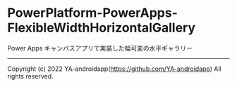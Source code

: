 # PowerPlatform-PowerApps-FlexibleWidthHorizontalGallery

Power Apps キャンバスアプリで実装した幅可変の水平ギャラリー

---

Copyright (c) 2022 YA-androidapp(https://github.com/YA-androidapp) All rights reserved.

